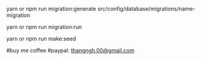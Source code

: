 <!-- generate migration -->

yarn or npm run migration:generate src/config/database/migrations/name-migration

<!-- run migration -->

yarn or npm run migration:run

<!-- seeder -->

yarn or npm run make:seed

#buy me coffee
#paypal: thangngh.00@gmail.com
